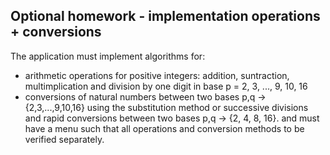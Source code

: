 ## Optional homework - implementation operations + conversions

The application must implement algorithms for: 
- arithmetic operations for positive integers: addition, suntraction, multimplication and division by one digit in base p = 2, 3, ..., 9, 10, 16
-	 conversions of natural numbers between two bases p,q -> {2,3,...,9,10,16} using the substitution method or successive divisions and rapid conversions between two bases p,q -> {2, 4, 8, 16}.
and must have a menu such that all operations and conversion methods to be verified separately.

